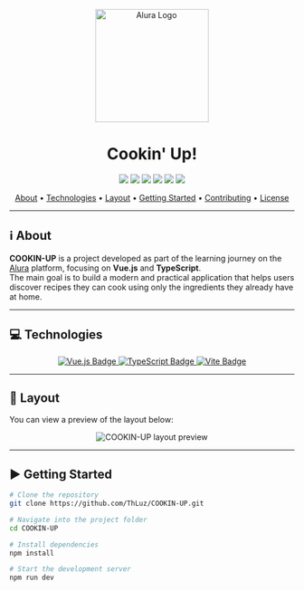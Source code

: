 <p align="center">
  <img src="https://www.alura.com.br/assets/img/home/alura-logo.svg" width="200" alt="Alura Logo"/>
</p>

<h1 align="center">Cookin' Up!</h1>

<p align="center">
  <img src="https://img.shields.io/badge/languages-2-green" />
  <img src="https://img.shields.io/github/repo-size/ThLuz/COOKIN-UP?color=blue" />
  <img src="https://img.shields.io/badge/made%20by-ThLuz-success" />
  <img src="https://img.shields.io/github/last-commit/ThLuz/COOKIN-UP?color=orange" />
  <img src="https://img.shields.io/github/license/ThLuz/COOKIN-UP?color=green" />
  <img src="https://img.shields.io/github/stars/ThLuz/COOKIN-UP?style=social" />
</p>

<p align="center">
  <a href="#-about">About</a> •
  <a href="#-technologies">Technologies</a> •
  <a href="#-layout">Layout</a> •
  <a href="#-getting-started">Getting Started</a> •
  <a href="#-contributing">Contributing</a> •
  <a href="#-license">License</a>
</p>

---

## ℹ️ About

**COOKIN-UP** is a project developed as part of the learning journey on the [Alura](https://www.alura.com.br/) platform, focusing on **Vue.js** and **TypeScript**.  
The main goal is to build a modern and practical application that helps users discover recipes they can cook using only the ingredients they already have at home.


---

## 💻 Technologies

<p align="center">
  <a href="https://vuejs.org/" target="_blank">
    <img src="https://img.shields.io/badge/Vue.js-35495E?style=for-the-badge&logo=vue.js&logoColor=4FC08D" alt="Vue.js Badge"/>
  </a>
  <a href="https://www.typescriptlang.org/" target="_blank">
    <img src="https://img.shields.io/badge/TypeScript-3178C6?style=for-the-badge&logo=typescript&logoColor=white" alt="TypeScript Badge"/>
  </a>
  <a href="https://vitejs.dev/" target="_blank">
    <img src="https://img.shields.io/badge/Vite-646CFF?style=for-the-badge&logo=vite&logoColor=FFD62E" alt="Vite Badge"/>
  </a>
</p>

---

## 🎨 Layout

You can view a preview of the layout below:

<p align="center">
  <img src="https://i.imgur.com/xJ0IJs6.png" alt="COOKIN-UP layout preview" />
</p>

---

## ▶️ Getting Started

```bash
# Clone the repository
git clone https://github.com/ThLuz/COOKIN-UP.git

# Navigate into the project folder
cd COOKIN-UP

# Install dependencies
npm install

# Start the development server
npm run dev
